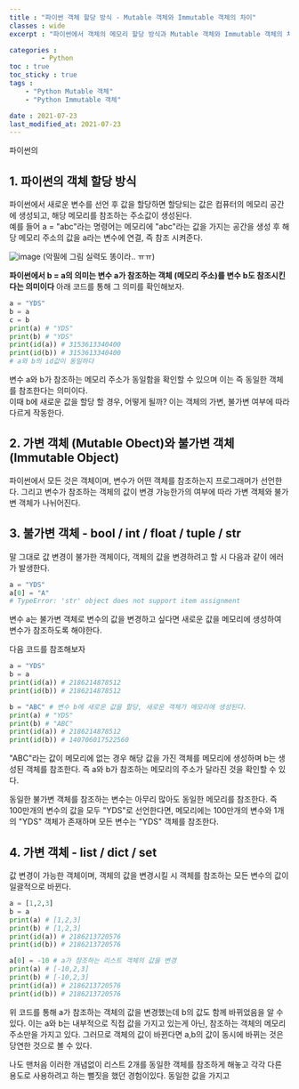 ```yaml
---
title : "파이썬 객체 할당 방식 - Mutable 객체와 Immutable 객체의 차이"
classes : wide
excerpt : "파이썬에서 객체의 메모리 할당 방식과 Mutable 객체와 Immutable 객체의 차이를 알아보자"

categories : 
        - Python
toc : true
toc_sticky : true
tags : 
    - "Python Mutable 객체"
    - "Python Immutable 객체"

date : 2021-07-23
last_modified_at: 2021-07-23
---
```


파이썬의 

## 1. 파이썬의 객체 할당 방식 
파이썬에서 새로운 변수를 선언 후 값을 할당하면 할당되는 값은 컴퓨터의 메모리 공간에 생성되고, 해당 메모리를 참조하는 주소값이 생성된다.  
예를 들어 a = "abc"라는 명령어는 메모리에 "abc"라는 값을 가지는 공간을 생성 후 해당 메모리 주소의 값을 a라는 변수에 연결, 즉 참조 시켜준다.

![image](https://user-images.githubusercontent.com/58183633/126741817-0126d166-07c7-4739-81a0-6c0409b16d62.png) (악필에 그림 실력도 똥이라.. ㅠㅠ)


**파이썬에서 b = a의 의미는 변수 a가 참조하는 객체 (메모리 주소)를 변수 b도 참조시킨다는 의미이다** 아래 코드를 통해 그 의미를 확인해보자.

```python
a = "YDS"
b = a
c = b
print(a) # "YDS"
print(b) # "YDS"
print(id(a)) # 3153613340400
print(id(b)) # 3153613340400
# a와 b의 id값이 동일하다
```
변수 a와 b가 참조하는 메모리 주소가 동일함을 확인할 수 있으며 이는 즉 동일한 객체를 참조한다는 의미이다.   
이때 b에 새로운 값을 할당 할 경우, 어떻게 될까? 이는 객체의 가변, 불가변 여부에 따라 다르게 작동한다.

## 2. 가변 객체 (Mutable Obect)와 불가변 객체 (Immutable Object)
 파이썬에서 모든 것은 객체이며, 변수가 어떤 객체를 참조하는지 프로그래머가 선언한다. 그리고 변수가 참조하는 객체의 값이 변경 가능한가의 여부에 따라 가변 객체와 불가변 객체가 나뉘어진다.

## 3. 불가변 객체 - bool / int / float / tuple / str
 말 그대로 값 변경이 불가한 객체이다, 객체의 값을 변경하려고 할 시 다음과 같이 에러가 발생한다.
 ```python
 a = "YDS"
 a[0] = "A"
 # TypeError: 'str' object does not support item assignment
 ```
 변수 a는 불가변 객체로 변수의 값을 변경하고 싶다면 새로운 값을 메모리에 생성하여 변수가 참조하도록 해야한다.
 
 다음 코드를 참조해보자
 ```python
 a = "YDS"
 b = a
print(id(a)) # 2186214878512
print(id(b)) # 2186214878512

b = "ABC" # 변수 b에 새로운 값을 할당, 새로운 객체가 메모리에 생성된다.
print(a) # "YDS"
print(b) # "ABC"
print(id(a)) # 2186214878512
print(id(b)) # 140706017522560
 ```
"ABC"라는 값이 메모리에 없는 경우 해당 값을 가진 객체를 메모리에 생성하며 b는 생성된 객체를 참조한다. 즉 a와 b가 참조하는 메모리의 주소가 달라진 것을 확인할 수 있다.     

동일한 불가변 객체를 참조하는 변수는 아무리 많아도 동일한 메모리를 참조한다. 즉 100만개의 변수의 값을 모두 "YDS"로 선언한다면, 메모리에는 100만개의 변수와 1개의 "YDS" 객체가 존재하며 모든 변수는 "YDS" 객체를 참조한다.

## 4. 가변 객체 - list / dict / set 
값 변경이 가능한 객체이며, 객체의 값을 변경시킬 시 객체를 참조하는 모든 변수의 값이 일괄적으로 바뀐다.
```python
a = [1,2,3]
b = a
print(a) # [1,2,3]
print(b) # [1,2,3]
print(id(a)) # 2186213720576
print(id(b)) # 2186213720576

a[0] = -10 # a가 참조하는 리스트 객체의 값을 변경
print(a) # [-10,2,3]
print(b) # [-10,2,3]
print(id(a)) # 2186213720576
print(id(b)) # 2186213720576
```
위 코드를 통해 a가 참조하는 객체의 값을 변경했는데 b의 값도 함께 바뀌었음을 알 수 있다. 이는 a와 b는 내부적으로 직접 값을 가지고 있는게 아닌, 참조하는 객체의 메모리 주소만을 가지고 있다. 그러므로 객체의 값이 바뀐다면 a,b의 값이 동시에 바뀌는 것은 당연한 것으로 볼 수 있다.  

나도 맨처음 이러한 개념없이 리스트 2개를 동일한 객체를 참조하게 해놓고 각각 다른 용도로 사용하려고 하는 뻘짓을 했던 경험이있다. 동일한 값을 가지고 
